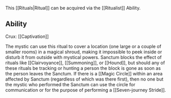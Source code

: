 This [[Rituals|Ritual]] can be acquired via the [[Ritualist]] Ability.
## Ability
Crux: [[Captivation]]

The mystic can use this ritual to cover a location (one large or a couple of smaller rooms) in a magical shroud, making it impossible to peek inside or disturb it from outside with mystical powers. Sanctum blocks the effect of rituals like [[Clairvoyance]], [[Summoning]], or [[Hound]], but should any of these rituals be tracking or hunting a person the block is gone as soon as the person leaves the Sanctum. If there is a [[Magic Circle]] within an area affected by Sanctum (regardless of which was there first), then no one but the mystic who performed the Sanctum can use the circle for communication or for the purpose of performing a [[Seven-journey Stride]].